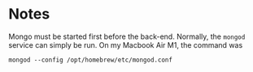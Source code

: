 # Notes

Mongo must be started first before the back-end. Normally, the `mongod`
service can simply be run. On my Macbook Air M1, the command was

```
mongod --config /opt/homebrew/etc/mongod.conf
```

